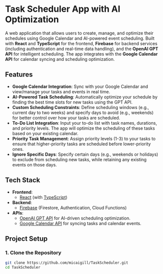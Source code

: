 # **Task Scheduler App with AI Optimization**

A web application that allows users to create, manage, and optimize their schedules using Google Calendar and AI-powered event scheduling. Built with **React** and **TypeScript** for the frontend, **Firebase** for backend services (including authentication and real-time data handling), and the **OpenAI GPT API** for intelligent scheduling. The app integrates with the **Google Calendar API** for calendar syncing and scheduling optimization.

## **Features**
- **Google Calendar Integration**: Sync with your Google Calendar and view/manage your tasks and events in real time.
- **AI-Powered Task Scheduling**: Automatically optimize your schedule by finding the best time slots for new tasks using the GPT API.
- **Custom Scheduling Constraints**: Define scheduling windows (e.g., current day to two weeks) and specify days to avoid (e.g., weekends) for better control over how your tasks are scheduled.
- **To-Do List Integration**: Input your to-do list with task names, durations, and priority levels. The app will optimize the scheduling of these tasks based on your existing calendar.
- **Priority Task Management**: Assign priority levels (1-3) to your tasks to ensure that higher-priority tasks are scheduled before lower-priority ones.
- **Ignore Specific Days**: Specify certain days (e.g., weekends or holidays) to exclude from scheduling new tasks, while retaining any existing events on those days.

## **Tech Stack**
- **Frontend**: 
  - [React](https://reactjs.org/) (with [TypeScript](https://www.typescriptlang.org/))
- **Backend**: 
  - [Firebase](https://firebase.google.com/) (Firestore, Authentication, Cloud Functions)
- **APIs**:
  - [OpenAI GPT API](https://beta.openai.com/docs/) for AI-driven scheduling optimization.
  - [Google Calendar API](https://developers.google.com/calendar) for syncing tasks and calendar events.

## **Project Setup**

### **1. Clone the Repository**
```bash
git clone https://github.com/micaigill/TaskScheduler.git
cd TaskScheduler
```
